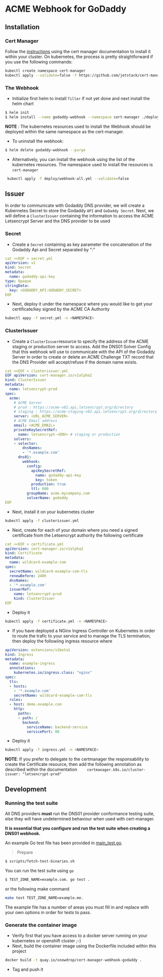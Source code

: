 # ACME Webhook for GoDaddy

## Installation

### Cert Manager

Follow the [instructions](https://cert-manager.io/docs/installation/) using the cert manager documentation to install it within your cluster.
On kubernetes, the process is pretty straightforward if you use the following commands:
```bash
kubectl create namespace cert-manager
kubectl apply --validate=false -f https://github.com/jetstack/cert-manager/releases/download/v0.12.0/cert-manager.yaml
```

### The Webhook

- Initialize first helm to install `Tiller` if not yet done and next install the helm chart
```bash
$ helm init
$ helm install --name godaddy-webhook --namespace cert-manager ./deploy/godaddy-webhook
```
**NOTE** : The kubernetes resources used to install the Webhook should be deployed within the same namespace as the cert-manager.

- To uninstall the webhook:
```bash
$ helm delete godaddy-webhook --purge
```

- Alternatively, you can install the webhook using the list of the kubernetes resources. The namespace
  used to install the resources is `cert-manager`
```bash
 kubectl apply -f deploy/webhook-all.yml --validate=false
```

## Issuer

In order to communicate with Godaddy DNS provider, we will create a Kubernetes Secret
to store the Godaddy `API` and `GoDaddy Secret`. 
Next, we will define a `ClusterIssuer` containing the information to access the ACME Letsencrypt Server
and the DNS provider to be used

### Secret

- Create a `Secret` containing as key parameter the concatenation of the Godaddy Api and Secret separated by ":"
```yaml
cat <<EOF > secret.yml
apiVersion: v1
kind: Secret
metadata:
  name: gadaddy-api-key
type: Opaque
stringData:
  key: <GODADDY_API:GODADDY_SECRET>
EOF
```
- Next, deploy it under the namespace where you would like to get your certificate/key signed by the ACME CA Authority
```bash
kubectl appy -f secret.yml -n <NAMESPACE>
```

### ClusterIssuer

- Create a `ClusterIssuer`resource to specify the address of the ACME staging or production server to access.
  Add the DNS01 Solver Config that this webhook will use to communicate with the API of the Godaddy Server in order to create
   or delete an ACME Challenge TXT record that the DNS Provider will accept/refuse if the domain name exists.

```yaml
cat <<EOF > clusterissuer.yml 
EOF apiVersion: cert-manager.io/v1alpha2
kind: ClusterIssuer
metadata:
  name: letsencrypt-prod
spec:
  acme:
    # ACME Server
    # prod : https://acme-v02.api.letsencrypt.org/directory
    # staging : https://acme-staging-v02.api.letsencrypt.org/directory
    server: <URL_ACME_SERVER> 
    # ACME Email address
    email: <ACME_EMAIL>
    privateKeySecretRef:
      name: letsencrypt-<ENV> # staging or production
    solvers:
    - selector:
        dnsNames:
        - '*.example.com'
      dns01:
        webhook:
          config:
            apiKeySecretRef:
              name: godaddy-api-key
              key: token
            production: true
            ttl: 600
          groupName: acme.mycompany.com
          solverName: godaddy
EOF
```
- Next, install it on your kubernetes cluster
```bash
kubectl apply -f clusterissuer.yml
```
- Next, create for each of your domain where you need a signed certificate from the Letsencrypt authority the following certificate

```yaml
cat <<EOF > certificate.yml
apiVersion: cert-manager.io/v1alpha2
kind: Certificate
metadata:
  name: wildcard-example-com
spec:
  secretName: wildcard-example-com-tls
  renewBefore: 240h
  dnsNames:
  - '*.example.com'
  issuerRef:
    name: letsencrypt-prod
    kind: ClusterIssuer
EOF
```

- Deploy it
```bash
kubectl apply -f certificate.yml -n <NAMESPACE>
```

- If you have deployed a NGinx Ingress Controller on Kubernetes in order to route the trafic to your service
  and to manage the TLS termination, then deploy the followiing ingress resource where 

```yaml
apiVersion: extensions/v1beta1
kind: Ingress
metadata:
  name: example-ingress
  annotations:
    kubernetes.io/ingress.class: "nginx"
spec:
  tls:
  - hosts:
    - '*.example.com'
    secretName: wildcard-example-com-tls
  rules:
  - host: demo.example.com
    http:
      paths:
      - path: /
        backend:
          serviceName: backend-service
          servicePort: 80
```

- Deploy it
```bash
kubectl apply -f ingress.yml -n <NAMESPACE>
```

**NOTE**: If you prefer to delegate to the certmanager the responsability to create the Certificate resource, then add the following annotation as described within the documentation `    certmanager.k8s.io/cluster-issuer: "letsencrypt-prod"`

## Development

### Running the test suite
All DNS providers **must** run the DNS01 provider conformance testing suite,
else they will have undetermined behaviour when used with cert-manager.

**It is essential that you configure and run the test suite when creating a
DNS01 webhook.**

An example Go test file has been provided in [main_test.go]().

> Prepare

```bash
$ scripts/fetch-test-binaries.sh
```

You can run the test suite using `go`

```bash
$ TEST_ZONE_NAME=example.com. go test .
```

or the following make command
```bash
make test TEST_ZONE_NAME=example.me.
```

The example file has a number of areas you must fill in and replace with your
own options in order for tests to pass.

### Generate the container image

- Verify first that you have access to a docker server running on your kubernetes or openshift cluster ;-)
- Next, build the container image using the Dockerfile included within this project
```bash
docker build -t quay.io/snowdrop/cert-manager-webhook-godaddy .
```
- Tag and push it
```bash

```
